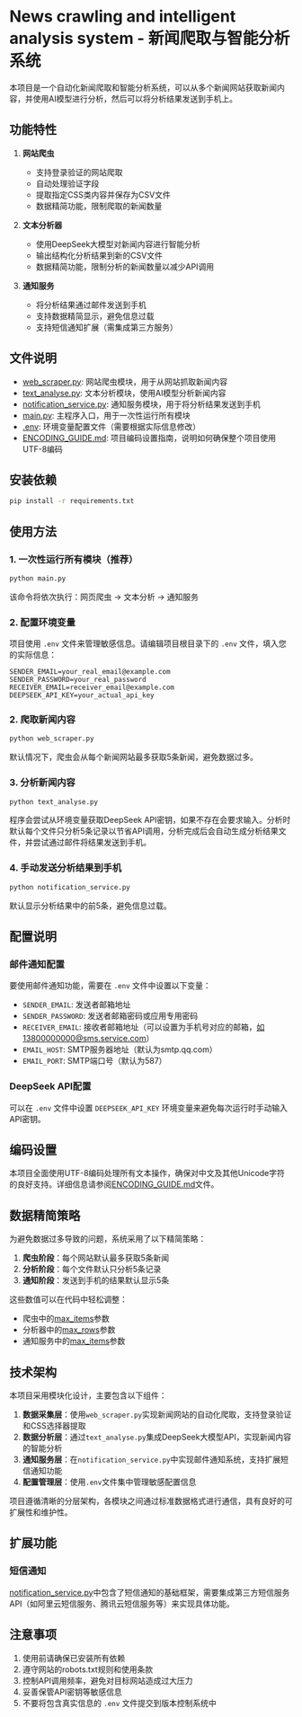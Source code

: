 # News crawling and intelligent analysis system - 新闻爬取与智能分析系统

本项目是一个自动化新闻爬取和智能分析系统，可以从多个新闻网站获取新闻内容，并使用AI模型进行分析，然后可以将分析结果发送到手机上。

## 功能特性

1. **网站爬虫**
   - 支持登录验证的网站爬取
   - 自动处理验证字段
   - 提取指定CSS类内容并保存为CSV文件
   - 数据精简功能，限制爬取的新闻数量

2. **文本分析器**
   - 使用DeepSeek大模型对新闻内容进行智能分析
   - 输出结构化分析结果到新的CSV文件
   - 数据精简功能，限制分析的新闻数量以减少API调用

3. **通知服务**
   - 将分析结果通过邮件发送到手机
   - 支持数据精简显示，避免信息过载
   - 支持短信通知扩展（需集成第三方服务）

## 文件说明

- [web_scraper.py](file:///C:/Users/Administrator/PY_NEWS_AI/web_scraper.py): 网站爬虫模块，用于从网站抓取新闻内容
- [text_analyse.py](file:///C:/Users/Administrator/PY_NEWS_AI/text_analyse.py): 文本分析模块，使用AI模型分析新闻内容
- [notification_service.py](file:///C:/Users/Administrator/PY_NEWS_AI/notification_service.py): 通知服务模块，用于将分析结果发送到手机
- [main.py](file:///C:/Users/Administrator/PY_NEWS_AI/main.py): 主程序入口，用于一次性运行所有模块
- [.env](file:///C:/Users/Administrator/PY_NEWS_AI/.env): 环境变量配置文件（需要根据实际信息修改）
- [ENCODING_GUIDE.md](file:///C:/Users/Administrator/PY_NEWS_AI/ENCODING_GUIDE.md): 项目编码设置指南，说明如何确保整个项目使用UTF-8编码

## 安装依赖

```bash
pip install -r requirements.txt
```

## 使用方法

### 1. 一次性运行所有模块（推荐）

```bash
python main.py
```

该命令将依次执行：网页爬虫 -> 文本分析 -> 通知服务

### 2. 配置环境变量

项目使用 `.env` 文件来管理敏感信息。请编辑项目根目录下的 `.env` 文件，填入您的实际信息：

```
SENDER_EMAIL=your_real_email@example.com
SENDER_PASSWORD=your_real_password
RECEIVER_EMAIL=receiver_email@example.com
DEEPSEEK_API_KEY=your_actual_api_key
```

### 2. 爬取新闻内容

```bash
python web_scraper.py
```

默认情况下，爬虫会从每个新闻网站最多获取5条新闻，避免数据过多。

### 3. 分析新闻内容

```bash
python text_analyse.py
```

程序会尝试从环境变量获取DeepSeek API密钥，如果不存在会要求输入。分析时默认每个文件只分析5条记录以节省API调用，分析完成后会自动生成分析结果文件，并尝试通过邮件将结果发送到手机。

### 4. 手动发送分析结果到手机

```bash
python notification_service.py
```

默认显示分析结果中的前5条，避免信息过载。

## 配置说明

### 邮件通知配置

要使用邮件通知功能，需要在 `.env` 文件中设置以下变量：

- `SENDER_EMAIL`: 发送者邮箱地址
- `SENDER_PASSWORD`: 发送者邮箱密码或应用专用密码
- `RECEIVER_EMAIL`: 接收者邮箱地址（可以设置为手机号对应的邮箱，如13800000000@sms.service.com）
- `EMAIL_HOST`: SMTP服务器地址（默认为smtp.qq.com）
- `EMAIL_PORT`: SMTP端口号（默认为587）

### DeepSeek API配置

可以在 `.env` 文件中设置 `DEEPSEEK_API_KEY` 环境变量来避免每次运行时手动输入API密钥。

## 编码设置

本项目全面使用UTF-8编码处理所有文本操作，确保对中文及其他Unicode字符的良好支持。详细信息请参阅[ENCODING_GUIDE.md](file:///C:/Users/Administrator/PY_NEWS_AI/ENCODING_GUIDE.md)文件。

## 数据精简策略

为避免数据过多导致的问题，系统采用了以下精简策略：

1. **爬虫阶段**：每个网站默认最多获取5条新闻
2. **分析阶段**：每个文件默认只分析5条记录
3. **通知阶段**：发送到手机的结果默认显示5条

这些数值可以在代码中轻松调整：
- 爬虫中的[max_items](file:///C:/Users/Administrator/PY_NEWS_AI/web_scraper.py#L78-L78)参数
- 分析器中的[max_rows](file:///C:/Users/Administrator/PY_NEWS_AI/text_analyse.py#L71-L71)参数
- 通知服务中的[max_items](file:///C:/Users/Administrator/PY_NEWS_AI/notification_service.py#L43-L43)参数

## 技术架构

本项目采用模块化设计，主要包含以下组件：

1. **数据采集层**：使用`web_scraper.py`实现新闻网站的自动化爬取，支持登录验证和CSS选择器提取
2. **数据分析层**：通过`text_analyse.py`集成DeepSeek大模型API，实现新闻内容的智能分析
3. **通知服务层**：在`notification_service.py`中实现邮件通知系统，支持扩展短信通知功能
4. **配置管理层**：使用`.env`文件集中管理敏感配置信息

项目遵循清晰的分层架构，各模块之间通过标准数据格式进行通信，具有良好的可扩展性和维护性。

## 扩展功能

### 短信通知

[notification_service.py](file:///C:/Users/Administrator/PY_NEWS_AI/notification_service.py)中包含了短信通知的基础框架，需要集成第三方短信服务API（如阿里云短信服务、腾讯云短信服务等）来实现具体功能。

## 注意事项

1. 使用前请确保已安装所有依赖
2. 遵守网站的robots.txt规则和使用条款
3. 控制API调用频率，避免对目标网站造成过大压力
4. 妥善保管API密钥等敏感信息
5. 不要将包含真实信息的 `.env` 文件提交到版本控制系统中